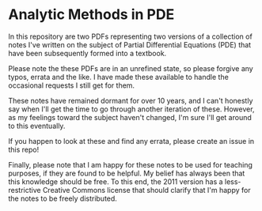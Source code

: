 # Analytic Methods in PDE

In this repository are two PDFs representing two versions of a collection of notes I've written on the
subject of Partial Differential Equations (PDE) that have been subsequently formed into a textbook.

Please note the these PDFs are in an unrefined state, so please forgive any typos, errata and the like.
I have made these available to handle the occasional requests I still get for them.

These notes have remained dormant for over 10 years, and I can't honestly say when I'll get the time to
go through another iteration of these. However, as my feelings toward the subject haven't changed, I'm
sure I'll get around to this eventually.

If you happen to look at these and find any errata, please create an issue in this repo!

Finally, please note that I am happy for these notes to be used for teaching purposes, if they are found
to be helpful. My belief has always been that this knowledge should be free. To this end, the 2011 version
has a less-restrictive Creative Commons license that should clarify that I'm happy for the notes to be
freely distributed.
